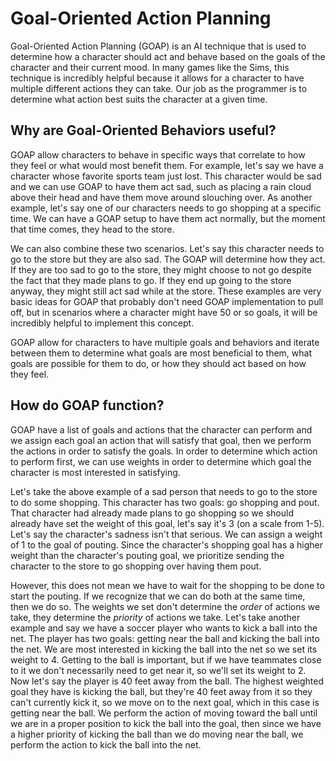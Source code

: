 # Goal-Oriented Action Planning

Goal-Oriented Action Planning (GOAP) is an AI technique that is used to determine how a character should act and behave based on the goals of the character and their current mood. In many games like the Sims, this technique is incredibly helpful because it allows for a character to have multiple different actions they can take. Our job as the programmer is to determine what action best suits the character at a given time.

## Why are Goal-Oriented Behaviors useful?

GOAP allow characters to behave in specific ways that correlate to how they feel or what would most benefit them. For example, let's say we have a character whose favorite sports team just lost. This character would be sad and we can use GOAP to have them act sad, such as placing a rain cloud above their head and have them move around slouching over. As another example, let's say one of our characters needs to go shopping at a specific time. We can have a GOAP setup to have them act normally, but the moment that time comes, they head to the store.

We can also combine these two scenarios. Let's say this character needs to go to the store but they are also sad. The GOAP will determine how they act. If they are too sad to go to the store, they might choose to not go despite the fact that they made plans to go. If they end up going to the store anyway, they might still act sad while at the store. These examples are very basic ideas for GOAP that probably don't need GOAP implementation to pull off, but in scenarios where a character might have 50 or so goals, it will be incredibly helpful to implement this concept.

GOAP allow for characters to have multiple goals and behaviors and iterate between them to determine what goals are most beneficial to them, what goals are possible for them to do, or how they should act based on how they feel. 

## How do GOAP function?

GOAP have a list of goals and actions that the character can perform and we assign each goal an action that will satisfy that goal, then we perform the actions in order to satisfy the goals. In order to determine which action to perform first, we can use weights in order to determine which goal the character is most interested in satisfying.

Let's take the above example of a sad person that needs to go to the store to do some shopping. This character has two goals: go shopping and pout. That character had already made plans to go shopping so we should already have set the weight of this goal, let's say it's 3 (on a scale from 1-5). Let's say the character's sadness isn't that serious. We can assign a weight of 1 to the goal of pouting. Since the character's shopping goal has a higher weight than the character's pouting goal, we prioritize sending the character to the store to go shopping over having them pout.

However, this does not mean we have to wait for the shopping to be done to start the pouting. If we recognize that we can do both at the same time, then we do so. The weights we set don't determine the _order_ of actions we take, they determine the _priority_ of actions we take. Let's take another example and say we have a soccer player who wants to kick a ball into the net. The player has two goals: getting near the ball and kicking the ball into the net. We are most interested in kicking the ball into the net so we set its weight to 4. Getting to the ball is important, but if we have teammates close to it we don't necessarily need to get near it, so we'll set its weight to 2. Now let's say the player is 40 feet away from the ball. The highest weighted goal they have is kicking the ball, but they're 40 feet away from it so they can't currently kick it, so we move on to the next goal, which in this case is getting near the ball. We perform the action of moving toward the ball until we are in a proper position to kick the ball into the goal, then since we have a higher priority of kicking the ball than we do moving near the ball, we perform the action to kick the ball into the net.
